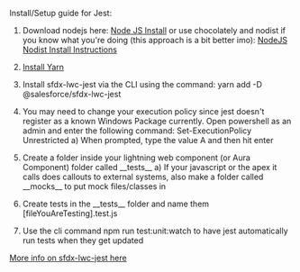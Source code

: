 Install/Setup guide for Jest:

1) Download nodejs here: [Node JS Install](https://nodejs.org/en/download/) or use chocolately and nodist if you know what you're doing (this approach is a bit better imo): [NodeJS Nodist Install Instructions](https://github.com/nullivex/nodist)

2) [Install Yarn](https://classic.yarnpkg.com/en/docs/install/#windows-stable)

3) Install sfdx-lwc-jest via the CLI using the command: yarn add -D @salesforce/sfdx-lwc-jest

4) You may need to change your execution policy since jest doesn't register as a known Windows Package currently. Open powershell as an admin and enter the following command: Set-ExecutionPolicy Unrestricted
    a) When prompted, type the value A and then hit enter

5) Create a folder inside your lightning web component (or Aura Component) folder called \_\_tests\_\_
    a) If your javascript or the apex it calls does callouts to external systems, also make a folder called \_\_mocks\_\_ to put mock files/classes in

6) Create tests in the \_\_tests\_\_ folder and name them [fileYouAreTesting].test.js

7) Use the cli command npm run test:unit:watch to have jest automatically run tests when they get updated 

[More info on sfdx-lwc-jest here](https://github.com/salesforce/sfdx-lwc-jest)
